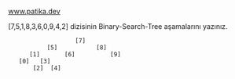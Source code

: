 
www.patika.dev

[7,5,1,8,3,6,0,9,4,2] dizisinin Binary-Search-Tree aşamalarını yazınız.


                       [7]
               [5]           [8]
          [1]       [6]          [9]
       [0]   [3]
           [2]  [4]       
